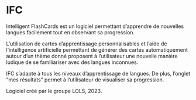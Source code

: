 # IFC

Intelligent FlashCards est un logiciel permettant d’apprendre de nouvelles langues facilement tout en observant sa progression.

L’utilisation de cartes d’apprentissage personnalisables et l’aide de l’intelligence artificielle permettant de générer des cartes automatiquement autour d’un thème donné proposent à l’utilisateur une nouvelle manière ludique de se familiariser avec des langues inconnues.

IFC s’adapte à tous les niveaux d’apprentissage de langues.
De plus, l’onglet “mes résultats” permet à l’utilisateur de visualiser sa progression. 


Logiciel créé par le groupe LOLS, 2023.
